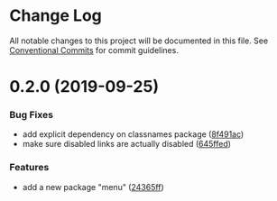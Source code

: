 # Change Log

All notable changes to this project will be documented in this file.
See [Conventional Commits](https://conventionalcommits.org) for commit guidelines.

# 0.2.0 (2019-09-25)


### Bug Fixes

* add explicit dependency on classnames package ([8f491ac](https://bitbucket.org/enturas/design-system/commits/8f491ac))
* make sure disabled links are actually disabled ([645ffed](https://bitbucket.org/enturas/design-system/commits/645ffed))


### Features

* add a new package "menu" ([24365ff](https://bitbucket.org/enturas/design-system/commits/24365ff))
